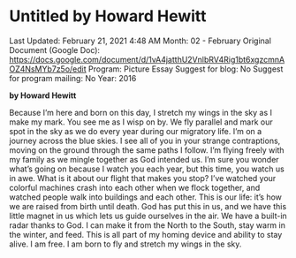 # Untitled by Howard Hewitt

Last Updated: February 21, 2021 4:48 AM
Month: 02 - February
Original Document (Google Doc): https://docs.google.com/document/d/1vA4jatthU2VnlbRV4Rig1bt6xgzcmnAOZ4NsMYb7z5o/edit
Program: Picture Essay
Suggest for blog: No
Suggest for program mailing: No
Year: 2016

**by Howard Hewitt**

Because I’m here and born on this day, I stretch my wings in the sky as I make my mark. You see me as I wisp on by. We fly parallel and mark our spot in the sky as we do every year during our migratory life. I’m on a journey across the blue skies. I see all of you in your strange contraptions, moving on the ground through the same paths I follow. I’m flying freely with my family as we mingle together as God intended us. I’m sure you wonder what’s going on because I watch you each year, but this time, you watch us in awe. What is it about our flight that makes you stop? I’ve watched your colorful machines crash into each other when we flock together, and watched people walk into buildings and each other. This is our life: it’s how we are raised from birth until death. God has put this in us, and we have this little magnet in us which lets us guide ourselves in the air. We have a built-in radar thanks to God. I can make it from the North to the South, stay warm in the winter, and feed. This is all part of my homing device and ability to stay alive. I am free. I am born to fly and stretch my wings in the sky.